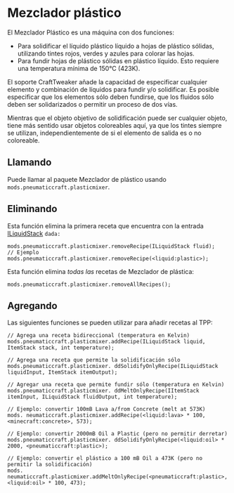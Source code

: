 # Mezclador plástico

El Mezclador Plástico es una máquina con dos funciones:

* Para solidificar el líquido plástico líquido a hojas de plástico sólidas, utilizando tintes rojos, verdes y azules para colorar las hojas.
* Para fundir hojas de plástico sólidas en plástico líquido. Esto requiere una temperatura mínima de 150°C (423K).

El soporte CraftTweaker añade la capacidad de especificar cualquier elemento y combinación de líquidos para fundir y/o solidificar. Es posible especificar que los elementos sólo deben fundirse, que los fluidos sólo deben ser solidarizados o permitir un proceso de dos vías.

Mientras que el objeto objetivo de solidificación puede ser cualquier objeto, tiene más sentido usar objetos coloreables aquí, ya que los tintes siempre se utilizan, independientemente de si el elemento de salida es o no coloreable.

## Llamando

Puede llamar al paquete Mezclador de plástico usando `mods.pneumaticcraft.plasticmixer`.

## Eliminando

Esta función elimina la primera receta que encuentra con la entrada [ILiquidStack](/Vanilla/Liquids/ILiquidStack/) `dada:`

```zenscript
mods.pneumaticcraft.plasticmixer.removeRecipe(ILiquidStack fluid);
// Ejemplo
mods.pneumaticcraft.plasticmixer.removeRecipe(<liquid:plastic>);
```

Esta función elimina *todas las* recetas de Mezclador de plástica:

```zenscript
mods.pneumaticcraft.plasticmixer.removeAllRecipes();
```

## Agregando

Las siguientes funciones se pueden utilizar para añadir recetas al TPP:

```zenscript
// Agrega una receta bidireccional (temperatura en Kelvin)
mods.pneumaticcraft.plasticmixer.addRecipe(ILiquidStack liquid, ItemStack stack, int temperature);

// Agrega una receta que permite la solidificación sólo
mods.pneumaticcraft.plasticmixer. ddSolidifyOnlyRecipe(ILiquidStack liquidInput, ItemStack itemOutput);

// Agregar una receta que permite fundir sólo (temperatura en Kelvin)
mods.pneumaticcraft.plasticmixer. ddMeltOnlyRecipe(IItemStack itemInput, ILiquidStack fluidOutput, int temperature);

// Ejemplo: convertir 100mB Lava a/from Concrete (melt at 573K)
mods. neumaticcraft.plasticmixer.addRecipe(<liquid:lava> * 100, <minecraft:concrete>, 573);

// Ejemplo: convertir 2000mB Oil a Plastic (pero no permitir derretar)
mods.pneumaticcraft.plasticmixer. ddSolidifyOnlyRecipe(<liquid:oil> * 2000, <pneumaticcraft:plastic>);

// Ejemplo: convertir el plástico a 100 mB Oil a 473K (pero no permitir la solidificación)
mods. neumaticcraft.plasticmixer.addMeltOnlyRecipe(<pneumaticcraft:plastic>, <liquid:oil> * 100, 473);
```